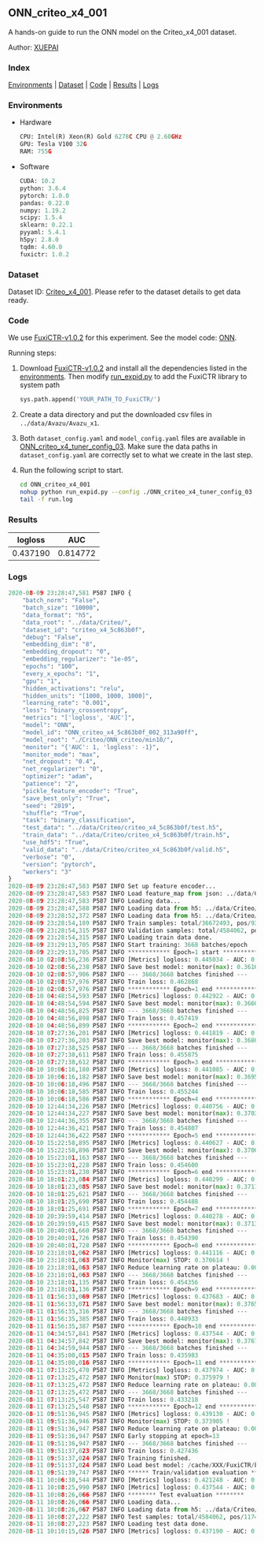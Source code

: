 ## ONN_criteo_x4_001

A hands-on guide to run the ONN model on the Criteo_x4_001 dataset.

Author: [XUEPAI](https://github.com/xue-pai)

### Index
[Environments](#Environments) | [Dataset](#Dataset) | [Code](#Code) | [Results](#Results) | [Logs](#Logs)

### Environments
+ Hardware

  ```python
  CPU: Intel(R) Xeon(R) Gold 6278C CPU @ 2.60GHz
  GPU: Tesla V100 32G
  RAM: 755G

  ```

+ Software

  ```python
  CUDA: 10.2
  python: 3.6.4
  pytorch: 1.0.0
  pandas: 0.22.0
  numpy: 1.19.2
  scipy: 1.5.4
  sklearn: 0.22.1
  pyyaml: 5.4.1
  h5py: 2.8.0
  tqdm: 4.60.0
  fuxictr: 1.0.2
  ```

### Dataset
Dataset ID: [Criteo_x4_001](https://github.com/openbenchmark/BARS/blob/master/ctr_prediction/datasets/Criteo/README.md#Criteo_x4_001). Please refer to the dataset details to get data ready.

### Code

We use [FuxiCTR-v1.0.2](https://github.com/xue-pai/FuxiCTR/tree/v1.0.2) for this experiment. See the model code: [ONN](https://github.com/xue-pai/FuxiCTR/blob/v1.0.2/fuxictr/pytorch/models/ONN.py).

Running steps:

1. Download [FuxiCTR-v1.0.2](https://github.com/xue-pai/FuxiCTR/archive/refs/tags/v1.0.2.zip) and install all the dependencies listed in the [environments](#environments). Then modify [run_expid.py](./run_expid.py#L5) to add the FuxiCTR library to system path
    
    ```python
    sys.path.append('YOUR_PATH_TO_FuxiCTR/')
    ```

2. Create a data directory and put the downloaded csv files in `../data/Avazu/Avazu_x1`.

3. Both `dataset_config.yaml` and `model_config.yaml` files are available in [ONN_criteo_x4_tuner_config_03](./ONN_criteo_x4_tuner_config_03). Make sure the data paths in `dataset_config.yaml` are correctly set to what we create in the last step.

4. Run the following script to start.

    ```bash
    cd ONN_criteo_x4_001
    nohup python run_expid.py --config ./ONN_criteo_x4_tuner_config_03 --expid ONN_criteo_x4_002_e3541fe7 --gpu 0 > run.log &
    tail -f run.log
    ```

### Results

| logloss | AUC  |
|:--------------------:|:--------------------:|
| 0.437190 | 0.814772  |


### Logs
```python
2020-08-09 23:28:47,581 P587 INFO {
    "batch_norm": "False",
    "batch_size": "10000",
    "data_format": "h5",
    "data_root": "../data/Criteo/",
    "dataset_id": "criteo_x4_5c863b0f",
    "debug": "False",
    "embedding_dim": "8",
    "embedding_dropout": "0",
    "embedding_regularizer": "1e-05",
    "epochs": "100",
    "every_x_epochs": "1",
    "gpu": "1",
    "hidden_activations": "relu",
    "hidden_units": "[1000, 1000, 1000]",
    "learning_rate": "0.001",
    "loss": "binary_crossentropy",
    "metrics": "['logloss', 'AUC']",
    "model": "ONN",
    "model_id": "ONN_criteo_x4_5c863b0f_002_313a90ff",
    "model_root": "./Criteo/ONN_criteo/min10/",
    "monitor": "{'AUC': 1, 'logloss': -1}",
    "monitor_mode": "max",
    "net_dropout": "0.4",
    "net_regularizer": "0",
    "optimizer": "adam",
    "patience": "2",
    "pickle_feature_encoder": "True",
    "save_best_only": "True",
    "seed": "2019",
    "shuffle": "True",
    "task": "binary_classification",
    "test_data": "../data/Criteo/criteo_x4_5c863b0f/test.h5",
    "train_data": "../data/Criteo/criteo_x4_5c863b0f/train.h5",
    "use_hdf5": "True",
    "valid_data": "../data/Criteo/criteo_x4_5c863b0f/valid.h5",
    "verbose": "0",
    "version": "pytorch",
    "workers": "3"
}
2020-08-09 23:28:47,583 P587 INFO Set up feature encoder...
2020-08-09 23:28:47,583 P587 INFO Load feature_map from json: ../data/Criteo/criteo_x4_5c863b0f/feature_map.json
2020-08-09 23:28:47,583 P587 INFO Loading data...
2020-08-09 23:28:47,588 P587 INFO Loading data from h5: ../data/Criteo/criteo_x4_5c863b0f/train.h5
2020-08-09 23:28:52,372 P587 INFO Loading data from h5: ../data/Criteo/criteo_x4_5c863b0f/valid.h5
2020-08-09 23:28:54,189 P587 INFO Train samples: total/36672493, pos/9396350, neg/27276143, ratio/25.62%
2020-08-09 23:28:54,315 P587 INFO Validation samples: total/4584062, pos/1174544, neg/3409518, ratio/25.62%
2020-08-09 23:28:54,315 P587 INFO Loading train data done.
2020-08-09 23:29:13,705 P587 INFO Start training: 3668 batches/epoch
2020-08-09 23:29:13,705 P587 INFO ************ Epoch=1 start ************
2020-08-10 02:08:56,236 P587 INFO [Metrics] logloss: 0.445034 - AUC: 0.806660
2020-08-10 02:08:56,238 P587 INFO Save best model: monitor(max): 0.361626
2020-08-10 02:08:57,906 P587 INFO --- 3668/3668 batches finished ---
2020-08-10 02:08:57,976 P587 INFO Train loss: 0.462868
2020-08-10 02:08:57,976 P587 INFO ************ Epoch=1 end ************
2020-08-10 04:48:54,593 P587 INFO [Metrics] logloss: 0.442922 - AUC: 0.808947
2020-08-10 04:48:54,594 P587 INFO Save best model: monitor(max): 0.366025
2020-08-10 04:48:56,825 P587 INFO --- 3668/3668 batches finished ---
2020-08-10 04:48:56,898 P587 INFO Train loss: 0.457419
2020-08-10 04:48:56,899 P587 INFO ************ Epoch=2 end ************
2020-08-10 07:27:36,201 P587 INFO [Metrics] logloss: 0.441819 - AUC: 0.809854
2020-08-10 07:27:36,203 P587 INFO Save best model: monitor(max): 0.368035
2020-08-10 07:27:38,525 P587 INFO --- 3668/3668 batches finished ---
2020-08-10 07:27:38,611 P587 INFO Train loss: 0.455875
2020-08-10 07:27:38,612 P587 INFO ************ Epoch=3 end ************
2020-08-10 10:06:16,180 P587 INFO [Metrics] logloss: 0.441085 - AUC: 0.810665
2020-08-10 10:06:16,182 P587 INFO Save best model: monitor(max): 0.369580
2020-08-10 10:06:18,496 P587 INFO --- 3668/3668 batches finished ---
2020-08-10 10:06:18,585 P587 INFO Train loss: 0.455244
2020-08-10 10:06:18,586 P587 INFO ************ Epoch=4 end ************
2020-08-10 12:44:34,226 P587 INFO [Metrics] logloss: 0.440756 - AUC: 0.811154
2020-08-10 12:44:34,227 P587 INFO Save best model: monitor(max): 0.370398
2020-08-10 12:44:36,355 P587 INFO --- 3668/3668 batches finished ---
2020-08-10 12:44:36,421 P587 INFO Train loss: 0.454807
2020-08-10 12:44:36,422 P587 INFO ************ Epoch=5 end ************
2020-08-10 15:22:58,895 P587 INFO [Metrics] logloss: 0.440627 - AUC: 0.811255
2020-08-10 15:22:58,896 P587 INFO Save best model: monitor(max): 0.370628
2020-08-10 15:23:01,163 P587 INFO --- 3668/3668 batches finished ---
2020-08-10 15:23:01,228 P587 INFO Train loss: 0.454600
2020-08-10 15:23:01,230 P587 INFO ************ Epoch=6 end ************
2020-08-10 18:01:23,084 P587 INFO [Metrics] logloss: 0.440299 - AUC: 0.811419
2020-08-10 18:01:23,085 P587 INFO Save best model: monitor(max): 0.371120
2020-08-10 18:01:25,621 P587 INFO --- 3668/3668 batches finished ---
2020-08-10 18:01:25,690 P587 INFO Train loss: 0.454488
2020-08-10 18:01:25,691 P587 INFO ************ Epoch=7 end ************
2020-08-10 20:39:59,414 P587 INFO [Metrics] logloss: 0.440278 - AUC: 0.811594
2020-08-10 20:39:59,415 P587 INFO Save best model: monitor(max): 0.371317
2020-08-10 20:40:01,660 P587 INFO --- 3668/3668 batches finished ---
2020-08-10 20:40:01,726 P587 INFO Train loss: 0.454390
2020-08-10 20:40:01,728 P587 INFO ************ Epoch=8 end ************
2020-08-10 23:18:01,062 P587 INFO [Metrics] logloss: 0.441116 - AUC: 0.811730
2020-08-10 23:18:01,063 P587 INFO Monitor(max) STOP: 0.370614 !
2020-08-10 23:18:01,063 P587 INFO Reduce learning rate on plateau: 0.000100
2020-08-10 23:18:01,063 P587 INFO --- 3668/3668 batches finished ---
2020-08-10 23:18:01,135 P587 INFO Train loss: 0.454356
2020-08-10 23:18:01,136 P587 INFO ************ Epoch=9 end ************
2020-08-11 01:56:33,069 P587 INFO [Metrics] logloss: 0.437683 - AUC: 0.814184
2020-08-11 01:56:33,071 P587 INFO Save best model: monitor(max): 0.376501
2020-08-11 01:56:35,316 P587 INFO --- 3668/3668 batches finished ---
2020-08-11 01:56:35,385 P587 INFO Train loss: 0.440933
2020-08-11 01:56:35,387 P587 INFO ************ Epoch=10 end ************
2020-08-11 04:34:57,841 P587 INFO [Metrics] logloss: 0.437544 - AUC: 0.814328
2020-08-11 04:34:57,842 P587 INFO Save best model: monitor(max): 0.376785
2020-08-11 04:34:59,944 P587 INFO --- 3668/3668 batches finished ---
2020-08-11 04:35:00,015 P587 INFO Train loss: 0.435983
2020-08-11 04:35:00,016 P587 INFO ************ Epoch=11 end ************
2020-08-11 07:13:25,470 P587 INFO [Metrics] logloss: 0.437974 - AUC: 0.813953
2020-08-11 07:13:25,472 P587 INFO Monitor(max) STOP: 0.375979 !
2020-08-11 07:13:25,472 P587 INFO Reduce learning rate on plateau: 0.000010
2020-08-11 07:13:25,472 P587 INFO --- 3668/3668 batches finished ---
2020-08-11 07:13:25,547 P587 INFO Train loss: 0.433218
2020-08-11 07:13:25,548 P587 INFO ************ Epoch=12 end ************
2020-08-11 09:51:36,945 P587 INFO [Metrics] logloss: 0.439130 - AUC: 0.813035
2020-08-11 09:51:36,946 P587 INFO Monitor(max) STOP: 0.373905 !
2020-08-11 09:51:36,947 P587 INFO Reduce learning rate on plateau: 0.000001
2020-08-11 09:51:36,947 P587 INFO Early stopping at epoch=13
2020-08-11 09:51:36,947 P587 INFO --- 3668/3668 batches finished ---
2020-08-11 09:51:37,023 P587 INFO Train loss: 0.427436
2020-08-11 09:51:37,024 P587 INFO Training finished.
2020-08-11 09:51:37,024 P587 INFO Load best model: /cache/XXX/FuxiCTR/benchmarks/Criteo/ONN_criteo/min10/criteo_x4_5c863b0f/ONN_criteo_x4_5c863b0f_002_313a90ff_model.ckpt
2020-08-11 09:51:39,747 P587 INFO ****** Train/validation evaluation ******
2020-08-11 10:06:38,544 P587 INFO [Metrics] logloss: 0.421248 - AUC: 0.832009
2020-08-11 10:08:25,990 P587 INFO [Metrics] logloss: 0.437544 - AUC: 0.814328
2020-08-11 10:08:26,066 P587 INFO ******** Test evaluation ********
2020-08-11 10:08:26,066 P587 INFO Loading data...
2020-08-11 10:08:26,067 P587 INFO Loading data from h5: ../data/Criteo/criteo_x4_5c863b0f/test.h5
2020-08-11 10:08:27,222 P587 INFO Test samples: total/4584062, pos/1174544, neg/3409518, ratio/25.62%
2020-08-11 10:08:27,223 P587 INFO Loading test data done.
2020-08-11 10:10:15,026 P587 INFO [Metrics] logloss: 0.437190 - AUC: 0.814772

```
